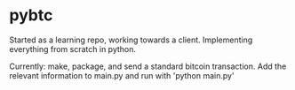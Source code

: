 pybtc
=====

Started as a learning repo, working towards a client. Implementing everything from scratch in python.

Currently: make, package, and send a standard bitcoin transaction. Add the relevant information to main.py and run with 'python main.py'
